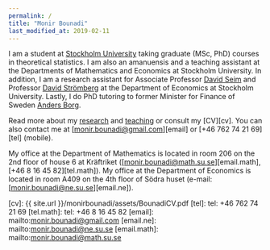 ```yaml
---
permalink: /
title: "Monir Bounadi"
last_modified_at: 2019-02-11
---
```


I am a student at [Stockholm University](https://www.su.se/english/) taking graduate (MSc, PhD) courses in theoretical statistics. I am also an amanuensis and a teaching assistant at the Departments of Mathematics and Economics at Stockholm University. In addition, I am a research assistant for Associate Professor [David Seim](http://www.davidseim.com/) and Professor [David Strömberg](http://perseus.iies.su.se/~dstro/) at the Department of Economics at Stockholm University. Lastly, I do PhD tutoring to former Minister for Finance of Sweden [Anders Borg](https://en.wikipedia.org/wiki/Anders_Borg).

Read more about my [research](https://monirbounadi.github.io/monirbounadi/research/) and [teaching](https://monirbounadi.github.io/monirbounadi/teaching/) or consult my [CV][cv]. You can also contact me at [monir.bounadi@gmail.com][email] or [+46 762 74 21 69][tel] (mobile).

My office at the Department of Mathematics is located in room 206 on the 2nd floor of house 6 at Kräftriket ([monir.bounadi@math.su.se][email.math], [+46 8 16 45 82][tel.math]). My office at the Department of Economics is located in room A409 on the 4th floor of Södra huset (e-mail: [monir.bounadi@ne.su.se][email.ne]).

[cv]: {{ site.url }}/monirbounadi/assets/BounadiCV.pdf
[tel]: tel: +46 762 74 21 69
[tel.math]: tel: +46 8 16 45 82
[email]: mailto:monir.bounadi@gmail.com
[email.ne]: mailto:monir.bounadi@ne.su.se
[email.math]: mailto:monir.bounadi@math.su.se
